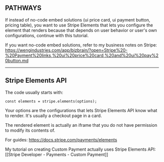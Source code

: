 ## PATHWAYS
If instead of no-code embed solutions (ui price card, ui payment button, pricing table), you want to use Stripe Elements that lets you configure the element that renders because that depends on user behavior or user's own configurations, continue with this tutorial.

If you want no-code embed solutions, refer to my business notes on Stripe: https://wengindustries.com/app/bizbrain/?open=Stripe%20-%20Payment%20links,%20ui%20price%20card,%20and%20ui%20pay%20button.md

---

## Stripe Elements API

The code usually starts with:
```
const elements = stripe.elements(options);
```

Your options are the configurations that lets Stripe Elements API know what to render. It's usually a checkout page in a card.

The rendered element is actually an iframe that you do not have permission to modify its contents of.

For guides:
https://docs.stripe.com/payments/elements

My tutorial on creating Custom Payment actually uses Stripe Elements API: [[Stripe Developer - Payments - Custom Payment]]